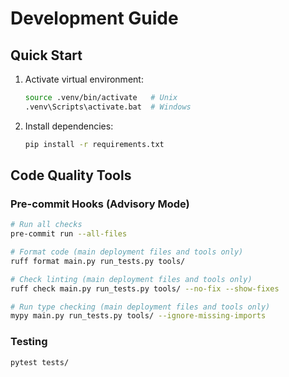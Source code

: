 # Development Guide

## Quick Start
1. Activate virtual environment:
   ```bash
   source .venv/bin/activate   # Unix
   .venv\Scripts\activate.bat  # Windows
   ```

2. Install dependencies:
   ```bash
   pip install -r requirements.txt
   ```

## Code Quality Tools

### Pre-commit Hooks (Advisory Mode)
```bash
# Run all checks
pre-commit run --all-files

# Format code (main deployment files and tools only)
ruff format main.py run_tests.py tools/

# Check linting (main deployment files and tools only)
ruff check main.py run_tests.py tools/ --no-fix --show-fixes

# Run type checking (main deployment files and tools only)
mypy main.py run_tests.py tools/ --ignore-missing-imports
```

### Testing
```bash
pytest tests/
```